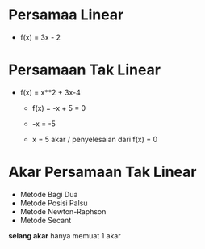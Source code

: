 # Persamaa Linear
- f(x) = 3x - 2

# Persamaan Tak Linear
- f(x) = x**2 + 3x-4


    - f(x) = -x + 5 = 0

    - -x = -5

    - x = 5  akar / penyelesaian dari f(x) = 0

# Akar Persamaan Tak Linear
- Metode Bagi Dua
- Metode Posisi Palsu
- Metode Newton-Raphson
- Metode Secant


**selang akar** hanya memuat 1 akar